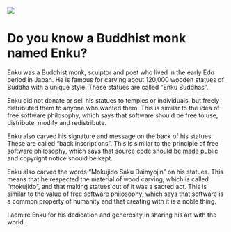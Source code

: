![](https://github-profile-summary-cards.vercel.app/api/cards/profile-details?username=StdEnku&theme=dracula)

# Do you know a Buddhist monk named Enku?

Enku was a Buddhist monk, sculptor and poet who lived in the early Edo period in Japan. He is famous for carving about 120,000 wooden statues of Buddha with a unique style. These statues are called “Enku Buddhas”.

Enku did not donate or sell his statues to temples or individuals, but freely distributed them to anyone who wanted them. This is similar to the idea of free software philosophy, which says that software should be free to use, distribute, modify and redistribute.

Enku also carved his signature and message on the back of his statues. These are called “back inscriptions”. This is similar to the principle of free software philosophy, which says that source code should be made public and copyright notice should be kept.

Enku also carved the words “Mokujido Saku Daimyojin” on his statues. This means that he respected the material of wood carving, which is called “mokujido”, and that making statues out of it was a sacred act. This is similar to the value of free software philosophy, which says that software is a common property of humanity and that creating with it is a noble thing.

I admire Enku for his dedication and generosity in sharing his art with the world.
